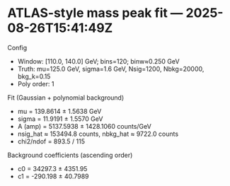 # ATLAS-style mass peak fit — 2025-08-26T15:41:49Z

Config
- Window: [110.0, 140.0] GeV; bins=120; binw≈0.250 GeV
- Truth: mu=125.0 GeV, sigma=1.6 GeV, Nsig=1200, Nbkg=20000, bkg_k=0.15
- Poly order: 1

Fit (Gaussian + polynomial background)
- mu = 139.8614 ± 1.5638 GeV
- sigma = 11.9191 ± 1.5570 GeV
- A (amp) = 5137.5938 ± 1428.1060 counts/GeV
- nsig_hat ≈ 153494.8 counts, nbkg_hat ≈ 9722.0 counts
- chi2/ndof = 893.5 / 115

Background coefficients (ascending order)
- c0 = 34297.3 ± 4351.95
- c1 = -290.198 ± 40.7989

